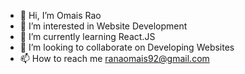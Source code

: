 - 👋 Hi, I’m Omais Rao
- 👀 I’m interested in Website Development
- 🌱 I’m currently learning React.JS
- 💞️ I’m looking to collaborate on Developing Websites
- 📫 How to reach me ranaomais92@gmail.com


<!---
Omais21/Omais21 is a ✨ special ✨ repository because its `README.md` (this file) appears on your GitHub profile.
You can click the Preview link to take a look at your changes.
--->

